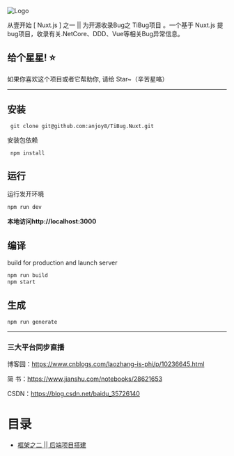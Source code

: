 

![Logo](https://github.com/anjoy8/Nuxt.tBug/blob/master/assets/logo.jpg)


从壹开始 [ Nuxt.js ] 之一 || 为开源收录Bug之 TiBug项目 。一个基于 Nuxt.js 提bug项目，收录有关.NetCore、DDD、Vue等相关Bug异常信息。





## 给个星星! ⭐️
如果你喜欢这个项目或者它帮助你, 请给 Star~（辛苦星咯）

*********************************************************

## 安装

```
 git clone git@github.com:anjoy8/TiBug.Nuxt.git
```
安装包依赖
```
 npm install
```

## 运行
运行发开环境
```js
npm run dev
```

**本地访问http://localhost:3000**



## 编译
build for production and launch server
```js
npm run build
npm start
```

## 生成
```js
npm run generate
```




*****************************************************
### 三大平台同步直播

博客园：https://www.cnblogs.com/laozhang-is-phi/p/10236645.html

简  书：https://www.jianshu.com/notebooks/28621653

 CSDN：https://blog.csdn.net/baidu_35726140


<div class="allindex">
<h1 id="allindex">目录</h1>



<ul>
<li><a id="post_title_link_9495620" href="https://www.cnblogs.com/laozhang-is-phi/p/9495620.html">框架之二 || 后端项目搭建<br></a></li>

</ul>


</div>



